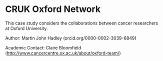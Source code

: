 # CRUK Oxford Network

This case study considers the collaborations between cancer researchers at Oxford University.

Author: Martin John Hadley (orcid.org/0000-0002-3039-6849)

Academic Contact: Claire Bloomfield (http://www.cancercentre.ox.ac.uk/about/oxford-team/)
